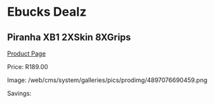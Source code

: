 
# Ebucks Dealz
## Piranha XB1 2XSkin 8XGrips
[Product Page](https://www.ebucks.com/web/shop/productSelected.do?prodId=1232227236&catId=365757697)

Price: R189.00

Image: /web/cms/system/galleries/pics/prodimg/4897076690459.png

Savings: 


	